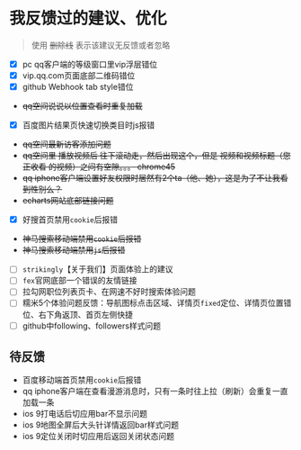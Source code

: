 # 我反馈过的建议、优化

> 使用 ~~删除线~~ 表示该建议无反馈或者忽略

- [x] pc qq客户端的等级窗口里vip浮层错位
- [x] vip.qq.com页面底部二维码错位
- [x] github Webhook tab style错位
- ~~qq空间说说以位置查看时重复加载~~
- [x] 百度图片结果页快速切换类目时js报错
- ~~qq空间最新访客添加问题~~
- ~~qq空间里  播放视频后 往下滚动走，然后出现这个，但是 视频和视频标题（您正收看 的视频）之间有空隙。。。 chrome45~~
- ~~qq iphone客户端设置好友权限时居然有2个ta（他、她），这是为了不让我看到性别么？~~
- ~~echarts网站底部链接问题~~
- [x] 好搜首页禁用`cookie`后报错
- ~~神马搜索移动端禁用`cookie`后报错~~
- ~~神马搜索移动端禁用`js`后报错~~
- [ ] `strikingly`【关于我们】页面体验上的建议
- [ ] `fex`官网底部一个错误的友情链接
- [ ] 拉勾网职位列表页卡、在网速不好时搜索体验问题
- [ ] 糯米5个体验问题反馈：导航图标点击区域、详情页`fixed`定位、详情页位置错位、右下角返顶、首页左侧快捷
- [ ] github中following、followers样式问题

## 待反馈

* 百度移动端首页禁用`cookie`后报错
* qq iphone客户端在查看漫游消息时，只有一条时往上拉（刷新）会重复一直加载一条
* ios 9打电话后切应用bar不显示问题
* ios 9地图全屏后大头针详情返回bar样式问题
* ios 9定位关闭时切应用后返回关闭状态问题
